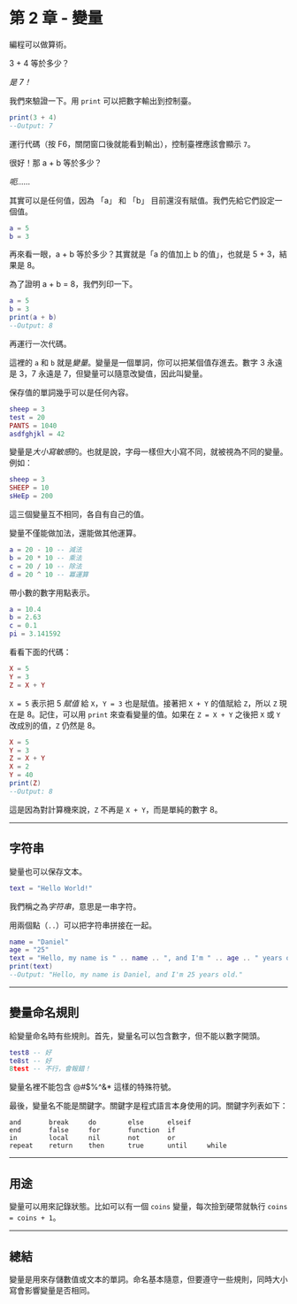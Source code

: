 # 第 2 章 - 變量

編程可以做算術。

3 + 4 等於多少？

*是 7！*

我們來驗證一下。用 `print` 可以把數字輸出到控制臺。

```lua
print(3 + 4)
--Output: 7
```

運行代碼（按 F6，關閉窗口後就能看到輸出），控制臺裡應該會顯示 `7`。

很好！那 a + b 等於多少？

*呃……*

其實可以是任何值，因為 「a」 和 「b」 目前還沒有賦值。我們先給它們設定一個值。

```lua
a = 5
b = 3
```

再來看一眼，a + b 等於多少？其實就是「a 的值加上 b 的值」，也就是 5 + 3，結果是 8。

為了證明 a + b = 8，我們列印一下。

```lua
a = 5
b = 3
print(a + b)
--Output: 8
```

再運行一次代碼。

這裡的 `a` 和 `b` 就是*變量*。變量是一個單詞，你可以把某個值存進去。數字 3 永遠是 3，7 永遠是 7，但變量可以隨意改變值，因此叫變量。

保存值的單詞幾乎可以是任何內容。
```lua
sheep = 3
test = 20
PANTS = 1040
asdfghjkl = 42
```

變量是*大小寫敏感*的。也就是說，字母一樣但大小寫不同，就被視為不同的變量。例如：
```lua
sheep = 3
SHEEP = 10
sHeEp = 200
```
這三個變量互不相同，各自有自己的值。

變量不僅能做加法，還能做其他運算。
```lua
a = 20 - 10 -- 減法
b = 20 * 10 -- 乘法
c = 20 / 10 -- 除法
d = 20 ^ 10 -- 冪運算
```
帶小數的數字用點表示。

```lua
a = 10.4
b = 2.63
c = 0.1
pi = 3.141592
```

看看下面的代碼：

```lua
X = 5
Y = 3
Z = X + Y
```

`X = 5` 表示把 5 *賦值* 給 `X`，`Y = 3` 也是賦值。接著把 `X + Y` 的值賦給 `Z`，所以 `Z` 現在是 8。記住，可以用 `print` 來查看變量的值。如果在 `Z = X + Y` 之後把 `X` 或 `Y` 改成別的值，`Z` 仍然是 8。

```lua
X = 5
Y = 3
Z = X + Y
X = 2
Y = 40
print(Z)
--Output: 8
```
這是因為對計算機來說，`Z` 不再是 `X + Y`，而是單純的數字 8。

___

## 字符串

變量也可以保存文本。
```lua
text = "Hello World!"
```

我們稱之為*字符串*，意思是一串字符。

用兩個點（`..`）可以把字符串拼接在一起。
```lua
name = "Daniel"
age = "25"
text = "Hello, my name is " .. name .. ", and I'm " .. age .. " years old."
print(text)
--Output: "Hello, my name is Daniel, and I'm 25 years old."
```

___

## 變量命名規則

給變量命名時有些規則。首先，變量名可以包含數字，但不能以數字開頭。

```lua
test8 -- 好
te8st -- 好
8test -- 不行，會報錯！
```

變量名裡不能包含 @#$%^&* 這樣的特殊符號。

最後，變量名不能是關鍵字。關鍵字是程式語言本身使用的詞。關鍵字列表如下：

```nil
and       break     do        else      elseif
end       false     for       function  if
in        local     nil       not       or
repeat    return    then      true      until     while
```

___

## 用途

變量可以用來記錄狀態。比如可以有一個 `coins` 變量，每次撿到硬幣就執行 `coins = coins + 1`。

___

## 總結

變量是用來存儲數值或文本的單詞。命名基本隨意，但要遵守一些規則，同時大小寫會影響變量是否相同。
